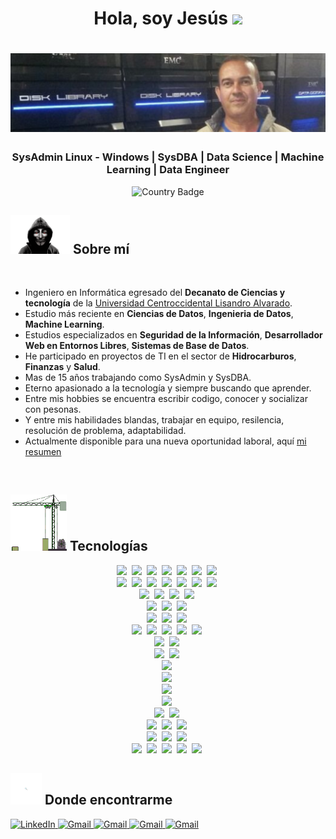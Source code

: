 <h1 align="center"><b>Hola, soy Jesús </b><img src="https://media.giphy.com/media/hvRJCLFzcasrR4ia7z/giphy.gif" width="35"></h1>



<p align="center">
<h1 align="center">
    <img src="img\ReadmeGithub.png" />
</h1>
<h3 align="center"><b>SysAdmin Linux - Windows | SysDBA | Data Science | Machine Learning | Data Engineer</b></h3>

<p align="center">
  <img src="https://img.shields.io/badge/country-Venezuela-6CACE4?&style=for-the-badge&labelColor=0a0a0a" alt="Country Badge">
</p>

## <picture><img src = "img/hacker.gif" width = 95px></picture> **Sobre mí**

</br>

- Ingeniero en Informática egresado del **Decanato de Ciencias y tecnología** de la [Universidad Centroccidental Lisandro Alvarado](http://www.ucla.edu.ve/). 
- Estudio más reciente en **Ciencias de Datos**, **Ingenieria de Datos**, **Machine Learning**.
- Estudios especializados en **Seguridad de la Información**, **Desarrollador Web en Entornos Libres**, **Sistemas de Base de Datos**.
- He participado en proyectos de TI en el sector de **Hidrocarburos**, **Finanzas** y **Salud**.
- Mas de 15 años trabajando como SysAdmin y SysDBA.
- Eterno apasionado a la tecnología y siempre buscando que aprender.
- Entre mis hobbies se encuentra escribir codigo, conocer y socializar con pesonas.
- Y entre mis habilidades blandas, trabajar en equipo, resilencia, resolución de problema, adaptabilidad.
- Actualmente disponible para una nueva oportunidad laboral, aquí [mi resumen](cv/CV_JesusParra.pdf)
</br>

## <picture><img src = "img/grua.gif" width = 90px></picture> **Tecnologías**

<div class="tecnologias">
      <div style="text-align: center;">
           <img height="20" src="https://img.shields.io/badge/MongoDB-%234ea94b.svg?style=for-the-badge&logo=mongodb&logoColor=white">&nbsp;
           <img height="20" src="https://img.shields.io/badge/MariaDB-003545?style=for-the-badge&logo=mariadb&logoColor=white">&nbsp;
           <img height="20" src="https://img.shields.io/badge/MySQL-00000F?style=for-the-badge&logo=mysql&logoColor=white">&nbsp;
           <img height="20" src="https://img.shields.io/badge/postgres-%23316192.svg?style=for-the-badge&logo=postgresql&logoColor=white">&nbsp;
           <img height="20" src="https://img.shields.io/badge/Oracle-F80000?style=for-the-badge&logo=Oracle&logoColor=white">&nbsp;
           <img height="20" src="https://img.shields.io/badge/PLSQL-F80000?style=for-the-badge&logo=oracle&logoColor=black">&nbsp;  
           <img height="20" src="https://img.shields.io/badge/Microsoft_SQL_Server-CC2927?style=for-the-badge&logo=microsoft-sql-server&logoColor=white">&nbsp;           
      </div>
        <div style="text-align: center;">
            <img height="20" src="https://img.shields.io/badge/python-3670A0?style=for-the-badge&logo=python&logoColor=ffdd54">&nbsp;
            <img height="20" src="https://img.shields.io/badge/conda-342B029.svg?&style=for-the-badge&logo=anaconda&logoColor=white">&nbsp;
            <img height="20" src="https://img.shields.io/badge/Numpy-777BB4?style=for-the-badge&logo=numpy&logoColor=white">&nbsp;
            <img height="20" src="https://img.shields.io/badge/Pandas-2C2D72?style=for-the-badge&logo=pandas&logoColor=white">&nbsp;
            <img height="20" src="https://img.shields.io/badge/Streamlit-FF4B4B?style=for-the-badge&logo=Streamlit&logoColor=white">&nbsp; 
            <img height="20" src="https://img.shields.io/badge/fastapi-109989?style=for-the-badge&logo=FASTAPI&logoColor=white">&nbsp;   
            <img height="20" src="https://img.shields.io/badge/Go-00ADD8?style=for-the-badge&logo=go&logoColor=white">&nbsp;
        </div>       
        <div style="text-align: center;">
           <img height="20" src="https://img.shields.io/badge/Wordpress-21759B?style=for-the-badge&logo=wordpress&logoColor=white">&nbsp;
           <img height="20" src="https://img.shields.io/badge/Angular-DD0031?style=for-the-badge&logo=angular&logoColor=white">&nbsp;
           <img height="20" src="https://img.shields.io/badge/Joomla-5091CD?style=for-the-badge&logo=joomla&logoColor=white">&nbsp;
           <img height="20" src="https://img.shields.io/badge/Laravel-FF2D20?style=for-the-badge&logo=laravel&logoColor=white">&nbsp;
        </div>
        <div style="text-align: center;">
           <img height="20" src="https://img.shields.io/badge/Colab-F9AB00?style=for-the-badge&logo=googlecolab&color=525252">&nbsp;
           <img height="20" src="https://img.shields.io/badge/Visual_Studio_Code-0078D4?style=for-the-badge&logo=visual%20studio%20code&logoColor=white">&nbsp;
           <img height="20" src="https://img.shields.io/badge/dbeaver-382923?style=for-the-badge&logo=dbeaver&logoColor=white">&nbsp;
        </div>
        <div style="text-align: center;">
           <img height="20" src="https://img.shields.io/badge/Google%20Sheets-34A853?style=for-the-badge&logo=google-sheets&logoColor=white">&nbsp;
           <img height="20" src="https://img.shields.io/badge/LibreOffice-18A203?style=for-the-badge&logo=LibreOffice&logoColor=white">&nbsp;
           <img height="20" src="https://img.shields.io/badge/Microsoft_Excel-217346?style=for-the-badge&logo=microsoft-excel&logoColor=white">&nbsp;
        </div>
        <div style="text-align: center;">
          <img height="20" src="https://img.shields.io/badge/Discord-5865F2?style=for-the-badge&logo=discord&logoColor=white">&nbsp;
          <img height="20" src="https://img.shields.io/badge/Google%20Meet-00897B?style=for-the-badge&logo=google-meet&logoColor=white">&nbsp;
          <img height="20" src="https://img.shields.io/badge/Microsoft_Teams-6264A7?style=for-the-badge&logo=microsoft-teams&logoColor=white">&nbsp;
          <img height="20" src="https://img.shields.io/badge/Slack-4A154B?style=for-the-badge&logo=slack&logoColor=white">&nbsp;
          <img height="20" src="https://img.shields.io/badge/Zoom-2D8CFF?style=for-the-badge&logo=zoom&logoColor=white">&nbsp;
        </div>
        <div style="text-align: center;">
          <img height="20" src="https://img.shields.io/badge/Amazon_AWS-FF9900?style=for-the-badge&logo=amazonaws&logoColor=white">&nbsp;
          <img height="20" src="https://img.shields.io/badge/Google_Cloud-4285F4?style=for-the-badge&logo=google-cloud&logoColor=white">&nbsp;
        </div>
        <div style="text-align: center;">
           <img height="20" src="https://img.shields.io/badge/git-%23F05033.svg?style=for-the-badge&logo=git&logoColor=white">&nbsp;
           <img height="20" src="https://img.shields.io/badge/github-%23121011.svg?style=for-the-badge&logo=github&logoColor=white">&nbsp;
        </div>         
        <div style="text-align: center;">
           <img height="20" src="https://img.shields.io/badge/Udemy-EC5252?style=for-the-badge&logo=Udemy&logoColor=white">&nbsp;
        </div>
         <div style="text-align: center;">
           <img height="20" src="https://img.shields.io/badge/Airflow-017CEE?style=for-the-badge&logo=Apache%20Airflow&logoColor=white">&nbsp;
        </div>
         <div style="text-align: center;">
          <img height="20" src="https://img.shields.io/badge/jira-%220A0FFF.svg?style=for-the-badge&logo=jira&logoColor=white">&nbsp;
        </div>
        <div style="text-align: center;">
           <img height="20" src="https://img.shields.io/badge/ChatGPT-74aa9c?style=for-the-badge&logo=openai&logoColor=white">&nbsp;
        </div>
        <div style="text-align: center;">
           <img height="20" src="https://img.shields.io/badge/PowerBI-F2C811?style=for-the-badge&logo=Power%20BI&logoColor=white">&nbsp;
           <img height="20" src="https://img.shields.io/badge/Tableau-E97627?style=for-the-badge&logo=Tableau&logoColor=white">&nbsp;
        </div>
         <div style="text-align: center;">
          <img height="20" src="https://img.shields.io/badge/PHP-777BB4?style=for-the-badge&logo=php&logoColor=white">&nbsp;
          <img height="20" src="https://img.shields.io/badge/HTML5-E34F26?style=for-the-badge&logo=html5&logoColor=white">&nbsp;
          <img height="20" src="https://img.shields.io/badge/CSS3-1572B6?style=for-the-badge&logo=css3&logoColor=white">&nbsp;
        </div>
         <div style="text-align: center;">
          <img height="20" src="https://img.shields.io/badge/Docker-2CA5E0?style=for-the-badge&logo=docker&logoColor=white">&nbsp;
          <img height="20" src="https://img.shields.io/badge/VirtualBox-21416b?style=for-the-badge&logo=VirtualBox&logoColor=white">&nbsp;
          <img height="20" src="https://img.shields.io/badge/VMware-231f20?style=for-the-badge&logo=VMware&logoColor=white">&nbsp;
        </div>       
        <div style="text-align: center;">
          <img height="20" src="https://img.shields.io/badge/Red%20Hat-EE0000?style=for-the-badge&logo=redhat&logoColor=white">&nbsp;
          <img height="20" src="https://img.shields.io/badge/Ubuntu-E95420?style=for-the-badge&logo=ubuntu&logoColor=white">&nbsp;
          <img height="20" src="https://img.shields.io/badge/Debian-A81D33?style=for-the-badge&logo=debian&logoColor=white">&nbsp;
          <img height="20" src="https://img.shields.io/badge/Kali_Linux-557C94?style=for-the-badge&logo=kali-linux&logoColor=white">&nbsp;
          <img height="20" src="https://img.shields.io/badge/GNU%20Bash-4EAA25?style=for-the-badge&logo=GNU%20Bash&logoColor=white">&nbsp;
        </div>
</div>

## <picture><img src = "img/buscar.gif" width = 50px></picture> **Donde encontrarme**

<div class="container">
     <div class="column">
        <a href="https://www.linkedin.com/in/jesus-horacio-parra-belandria/" target="_blank">
              <img src="https://img.shields.io/badge/linkedin-0A66C2?style=for-the-badge&logo=linkedin&logoColor=white" alt="LinkedIn">
        </a>
        <a href="mailto:parra.jesus@gmail.com" target="_blank">
              <img src="https://img.shields.io/badge/Gmail-D14836?style=for-the-badge&logo=gmail&logoColor=white" alt="Gmail">
        </a>
        <a href="https://wa.me/584245590953" target="_blank">
              <img src="https://img.shields.io/badge/WhatsApp-25D366?style=for-the-badge&logo=WhatsApp&logoColor=white" alt="Gmail">
        </a>
        <a href="https://www.instagram.com/jedy_jhparra/" target="_blank">
              <img src="https://img.shields.io/badge/Instagram-E4405F?style=for-the-badge&logo=instagram&logoColor=white" alt="Gmail">
        </a>
        <a href="mailto:parra.jesus@gmail.comhttps://www.facebook.com/parra.jh/" target="_blank">
              <img src="https://img.shields.io/badge/Facebook-1877F2?style=for-the-badge&logo=facebook&logoColor=white" alt="Gmail">
        </a>
     </div>
</div>

